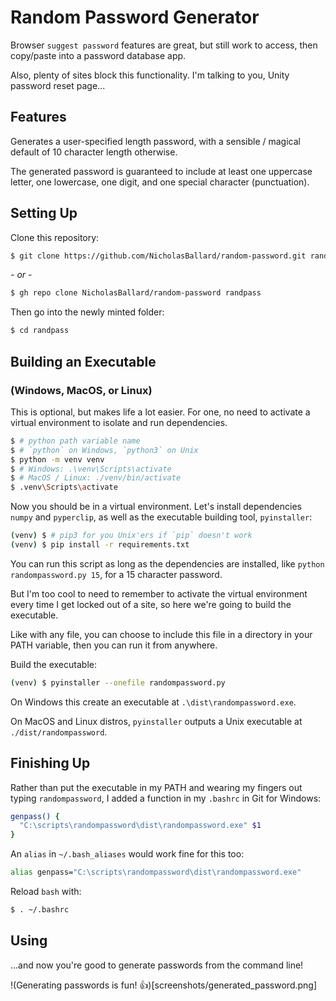 # Random Password Generator

Browser `suggest password` features are great, but still work to access, then copy/paste into a password database app.  

Also, plenty of sites block this functionality. I'm talking to you, Unity password reset page...

## Features

Generates a user-specified length password, with a sensible / magical default of 10 character length otherwise.

The generated password is guaranteed to include at least one uppercase letter, one lowercase, one digit, and one special character (punctuation).

## Setting Up

Clone this repository:

```bash
$ git clone https://github.com/NicholasBallard/random-password.git randpass
```
_- or -_
```bash
$ gh repo clone NicholasBallard/random-password randpass
```

Then go into the newly minted folder:
```bash
$ cd randpass
```

## Building an Executable 
### (Windows, MacOS, or Linux)

This is optional, but makes life a lot easier. For one, no need to activate a virtual environment to isolate and run dependencies.

```bash
$ # python path variable name
$ # `python` on Windows, `python3` on Unix
$ python -m venv venv
$ # Windows: .\venv\Scripts\activate
$ # MacOS / Linux: ./venv/bin/activate
$ .venv\Scripts\activate
```

Now you should be in a virtual environment. Let's install dependencies `numpy` and `pyperclip`, as well as the executable building tool, `pyinstaller`:
```bash
(venv) $ # pip3 for you Unix'ers if `pip` doesn't work
(venv) $ pip install -r requirements.txt
```

You can run this script as long as the dependencies are installed, like `python randompassword.py 15`, for a 15 character password.

But I'm too cool to need to remember to activate the virtual environment every time I get locked out of a site, so here we're going to build the executable.

Like with any file, you can choose to include this file in a directory in your PATH variable, then you can run it from anywhere.

Build the executable:
```bash
(venv) $ pyinstaller --onefile randompassword.py
```

On Windows this create an executable at `.\dist\randompassword.exe`.

On MacOS and Linux distros, `pyinstaller` outputs a Unix executable at `./dist/randompassword`.

## Finishing Up

Rather than put the executable in my PATH and wearing my fingers out typing `randompassword`, I added a function in my `.bashrc` in Git for Windows:

```bash
genpass() {
  "C:\scripts\randompassword\dist\randompassword.exe" $1
}
```

An `alias` in `~/.bash_aliases` would work fine for this too:
```bash
alias genpass="C:\scripts\randompassword\dist\randompassword.exe"
```

Reload `bash` with:

```bash
$ . ~/.bashrc
```

## Using

...and now you're good to generate passwords from the command line!

!(Generating passwords is fun! 👍)[screenshots/generated_password.png]
